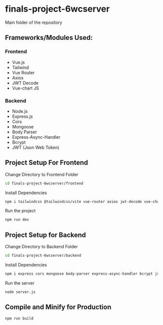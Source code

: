 # finals-project-6wcserver

Main folder of the repository

## Frameworks/Modules Used:

### Frontend
  - Vue.js
  - Tailwind
  - Vue Router
  - Axios
  - JWT Decode
  - Vue-chart JS

### Backend
  - Node.js
  - Express.js
  - Cors
  - Mongoose
  - Body Parser
  - Express-Async-Handler
  - Bcrypt
  - JWT (Json Web Token)


## Project Setup For Frontend

Change Directory to Frontend Folder
```sh
cd finals-project-6wcserver/frontend
```

Install Dependencies
```sh
npm i tailwindcss @tailwindcss/vite vue-router axios jwt-decode vue-chartjs chart.js
```

Run the project
```sh
npm run dev
```

## Project Setup for Backend

Change Directory to Backend Folder
```sh
cd finals-project-6wcserver/backend
```

Install Dependencies
```sh
npm i express cors mongoose body-parser express-async-handler bcrypt jsonwebtoken
```

Run the server
```sh
node server.js
```

## Compile and Minify for Production

```sh
npm run build
```
